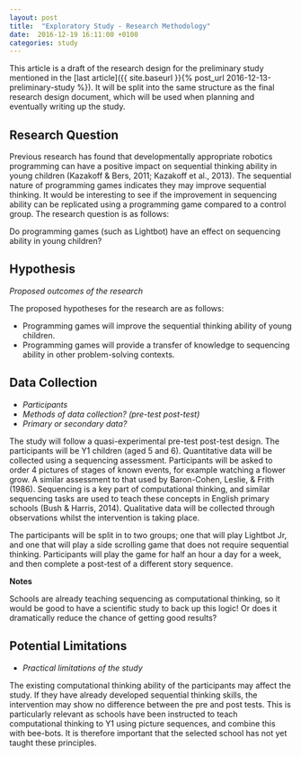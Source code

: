 ```yaml
---
layout: post
title:  "Exploratory Study - Research Methodology"
date:  2016-12-19 16:11:00 +0100
categories: study
---
```


This article is a draft of the research design for the preliminary study mentioned in the [last article]({{ site.baseurl }}{% post_url 2016-12-13-preliminary-study %}). It will be split into the same structure as the final research design document, which will be used when planning and eventually writing up the study.

## Research Question

Previous research has found that developmentally appropriate robotics programming can have a positive impact on sequential thinking ability in young children (Kazakoff & Bers, 2011; Kazakoff et al., 2013). The sequential nature of programming games indicates they may improve sequential thinking. It would be interesting to see if the improvement in sequencing ability can be replicated using a programming game compared to a control group. The research question is as follows:

Do programming games (such as Lightbot) have an effect on sequencing ability in young children?

## Hypothesis
*Proposed outcomes of the research*

The proposed hypotheses for the research are as follows:

- Programming games will improve the sequential thinking ability of young children.
- Programming games will provide a transfer of knowledge to sequencing ability in other problem-solving contexts.

## Data Collection
- *Participants*
- *Methods of data collection? (pre-test post-test)*
- *Primary or secondary data?*

The study will follow a quasi-experimental pre-test post-test design. The participants will be Y1 children (aged 5 and 6). Quantitative data will be collected using a sequencing assessment. Participants will be asked to order 4 pictures of stages of known events, for example watching a flower grow. A similar assessment to that used by Baron-Cohen, Leslie, & Frith (1986). Sequencing is a key part of computational thinking, and similar sequencing tasks are used to teach these concepts in English primary schools (Bush & Harris, 2014). Qualitative data will be collected through observations whilst the intervention is taking place.

The participants will be split in to two groups; one that will play Lightbot Jr, and one that will play a side scrolling game that does not require sequential thinking. Participants will play the game for half an hour a day for a week, and then complete a post-test of a different story sequence.

**Notes**

Schools are already teaching sequencing as computational thinking, so it would be good to have a scientific study to back up this logic! Or does it dramatically reduce the chance of getting good results?

## Potential Limitations
- *Practical limitations of the study*

The existing computational thinking ability of the participants may affect the study. If they have already developed sequential thinking skills, the intervention may show no difference between the pre and post tests. This is particularly relevant as schools have been instructed to teach computational thinking to Y1 using picture sequences, and combine this with bee-bots. It is therefore important that the selected school has not yet taught these principles.
